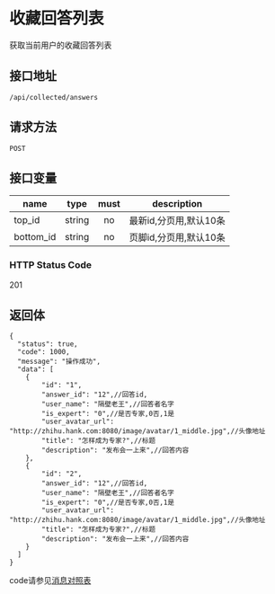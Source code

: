 # 收藏回答列表
获取当前用户的收藏回答列表

## 接口地址

`/api/collected/answers`

## 请求方法

```POST ```

## 接口变量

| name     | type     | must     | description |
|----------|:--------:|:--------:|:--------:|
| top_id   | string   | no      | 最新id,分页用,默认10条 |
| bottom_id   | string   | no      | 页脚id,分页用,默认10条 |

### HTTP Status Code

201

## 返回体

```json5
{
  "status": true,
  "code": 1000,
  "message": "操作成功",
  "data": [
    {
        "id": "1",
        "answer_id": "12",//回答id,
        "user_name": "隔壁老王",//回答者名字
        "is_expert": "0",//是否专家,0否,1是
        "user_avatar_url": "http://zhihu.hank.com:8080/image/avatar/1_middle.jpg",//头像地址
        "title": "怎样成为专家?",//标题
        "description": "发布会一上来",//回答内容
    },
    {
        "id": "2",
        "answer_id": "12",//回答id,
        "user_name": "隔壁老王",//回答者名字
        "is_expert": "0",//是否专家,0否,1是
        "user_avatar_url": "http://zhihu.hank.com:8080/image/avatar/1_middle.jpg",//头像地址
        "title": "怎样成为专家?",//标题
        "description": "发布会一上来",//回答内容
    }
  ]
}
``` 

code请参见[消息对照表](消息对照表.md)
